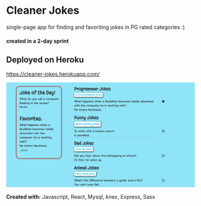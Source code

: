 # Cleaner Jokes

single-page app for finding and favoriting jokes in PG rated categories :) 

#### created in a 2-day sprint

## Deployed on Heroku
https://cleaner-jokes.herokuapp.com/

![](/image/2019-03-23-17-18-27.png)


**Created with:** Javascript, React, Mysql, knex, Express, Sass

